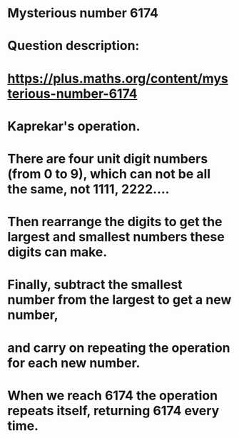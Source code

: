 # Mysterious number 6174
# Question description:
# https://plus.maths.org/content/mysterious-number-6174
# Kaprekar's operation.
# There are four unit digit numbers (from 0 to 9), which can not be all the same, not 1111, 2222....
# Then rearrange the digits to get the largest and smallest numbers these digits can make.
# Finally, subtract the smallest number from the largest to get a new number,
# and carry on repeating the operation for each new number.
# When we reach 6174 the operation repeats itself, returning 6174 every time.
